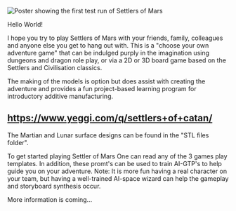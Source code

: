 ![Poster showing the first test run of Settlers of Mars]([example-image.png](https://github.com/dr-richard-barker/Settlers-of-mars-3D-models-/Settlers-of-mars-3D-models/EmbeddedImage.jpeg))

Hello World! 

I hope you try to play Settlers of Mars with your friends, family, colleagues and anyone else you get to hang out with. This is a "choose your own adventure game" that can be indulged purply in the imagination using dungeons and dragon role play, or via a 2D or 3D board game based on the Settlers and Civilisation classics.

The making of the models is option but does assist with creating the adventure and provides a fun project-based learning program for introductory additive manufacturing. 
## https://www.yeggi.com/q/settlers+of+catan/

The Martian and Lunar surface designs can be found in the "STL files folder".

To get started playing Settler of Mars One can read any of the 3 games play templates. 
In addition, these promt's can be used to train AI-GTP's to help guide you on your adventure. 
Note: It is more fun having a real character on your team, but having a well-trained AI-space wizard can help the gameplay and storyboard synthesis occur.  

More information is coming... 
